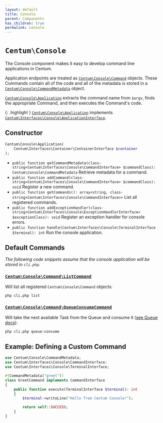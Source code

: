 ```yaml
---
layout: default
title: Console
parent: Components
has_children: true
permalink: console
---
```




# `Centum\Console`

The Console component makes it easy to develop command line applications in Centum.

Application endpoints are treated as [`Centum\Console\Command`](https://github.com/SidRoberts/centum/blob/main/src/Console/Command.php) objects.
These Commands contain all of the code and all of the metadata is stored in a [`Centum\Console\CommandMetadata`](https://github.com/SidRoberts/centum/blob/main/src/Console/CommandMetadata.php) object.

[`Centum\Console\Application`](https://github.com/SidRoberts/centum/blob/main/src/Console/Application.php) extracts the command name from `$argv`, finds the appropriate Command, and then executes the Command's code.

{: .highlight }
[`Centum\Console\Application`](https://github.com/SidRoberts/centum/blob/main/src/Console/Application.php) implements [`Centum\Interfaces\Console\ApplicationInterface`](https://github.com/SidRoberts/centum/blob/main/src/Interfaces/Console/ApplicationInterface.php).



## Constructor

```php
Centum\Console\Application(
    Centum\Interfaces\Container\ContainerInterface $container
);
```

- `public function getCommandMetadata(class-string<Centum\Interfaces\Console\CommandInterface> $commandClass): Centum\Console\CommandMetadata`
  Retrieve metadata for a command.
- `public function addCommand(class-string<Centum\Interfaces\Console\CommandInterface> $commandClass): void`
  Register a new command.
- `public function getCommands(): array<string, class-string<Centum\Interfaces\Console\CommandInterface>>`
  List all registered commands.
- `public function addExceptionHandler(class-string<Centum\Interfaces\Console\ExceptionHandlerInterface> $exceptionClass): void`
  Register an exception handler for console errors.
- `public function handle(Centum\Interfaces\Console\TerminalInterface $terminal): int`
  Run the console application.



## Default Commands

*The following code snippets assume that the console application will be stored in `cli.php`.*

### [`Centum\Console\Command\ListCommand`](https://github.com/SidRoberts/centum/blob/main/src/Console/Command/ListCommand.php)

Will list all registered `Centum\Console\Command` objects:

```bash
php cli.php list
```

### [`Centum\Console\Command\QueueConsumeCommand`](https://github.com/SidRoberts/centum/blob/main/src/Console/Command/QueueConsumeCommand.php)

Will take the next available Task from the Queue and consume it ([see Queue docs](../queue/index.md)):

```bash
php cli.php queue:consume
```



## Example: Defining a Custom Command

```php
use Centum\Console\CommandMetadata;
use Centum\Interfaces\Console\CommandInterface;
use Centum\Interfaces\Console\TerminalInterface;

#[CommandMetadata("greet")]
class GreetCommand implements CommandInterface
{
    public function execute(TerminalInterface $terminal): int
    {
        $terminal->writeLine("Hello from Centum Console!");

        return self::SUCCESS;
    }
}
```
